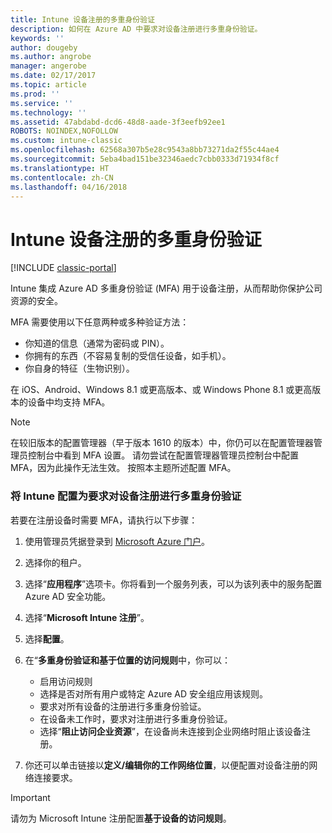 ```yaml
---
title: Intune 设备注册的多重身份验证
description: 如何在 Azure AD 中要求对设备注册进行多重身份验证。
keywords: ''
author: dougeby
ms.author: angrobe
manager: angerobe
ms.date: 02/17/2017
ms.topic: article
ms.prod: ''
ms.service: ''
ms.technology: ''
ms.assetid: 47abdabd-dcd6-48d8-aade-3f3eefb92ee1
ROBOTS: NOINDEX,NOFOLLOW
ms.custom: intune-classic
ms.openlocfilehash: 62568a307b5e28c9543a8bb73271da2f55c44ae4
ms.sourcegitcommit: 5eba4bad151be32346aedc7cbb0333d71934f8cf
ms.translationtype: HT
ms.contentlocale: zh-CN
ms.lasthandoff: 04/16/2018
---
```

# <a name="multi-factor-authentication-for-intune-device-enrollments"></a>Intune 设备注册的多重身份验证

[!INCLUDE [classic-portal](../includes/classic-portal.md)]

Intune 集成 Azure AD 多重身份验证 (MFA) 用于设备注册，从而帮助你保护公司资源的安全。

MFA 需要使用以下任意两种或多种验证方法： 

- 你知道的信息（通常为密码或 PIN）。
- 你拥有的东西（不容易复制的受信任设备，如手机）。
- 你自身的特征（生物识别）。

在 iOS、Android、Windows 8.1 或更高版本、或 Windows Phone 8.1 或更高版本的设备中均支持 MFA。

> [!NOTE]
> 在较旧版本的配置管理器（早于版本 1610 的版本）中，你仍可以在配置管理器管理员控制台中看到 MFA 设置。 请勿尝试在配置管理器管理员控制台中配置 MFA，因为此操作无法生效。 按照本主题所述配置 MFA。

### <a name="configure-intune-to-require-multi-factor-authentication-at-device-enrollment"></a>将 Intune 配置为要求对设备注册进行多重身份验证
若要在注册设备时需要 MFA，请执行以下步骤：

1. 使用管理员凭据登录到 [Microsoft Azure 门户](https://manage.windowsazure.com)。
2. 选择你的租户。
2. 选择“**应用程序**”选项卡。你将看到一个服务列表，可以为该列表中的服务配置 Azure AD 安全功能。
3. 选择“**Microsoft Intune 注册**”。
4. 选择**配置**。 
5. 在“**多重身份验证和基于位置的访问规则**中，你可以：
    
    -  启用访问规则
    -  选择是否对所有用户或特定 Azure AD 安全组应用该规则。
    -  要求对所有设备的注册进行多重身份验证。
    -  在设备未工作时，要求对注册进行多重身份验证。
    -  选择“**阻止访问企业资源**”，在设备尚未连接到企业网络时阻止该设备注册。 
4. 你还可以单击链接以**定义/编辑你的工作网络位置**，以便配置对设备注册的网络连接要求。

> [!IMPORTANT]
> 
> 请勿为 Microsoft Intune 注册配置**基于设备的访问规则**。
